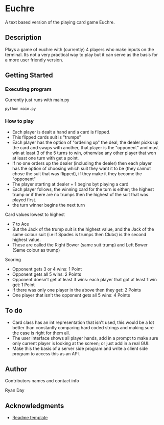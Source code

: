 # Euchre

A text based version of the playing card game Euchre.

## Description

Plays a game of euchre with (currently) 4 players who make inputs on the terminal. Its not a very practical way to play but it can serve as the basis for a more user friendly version.

## Getting Started

### Executing program

Currently just runs with main.py
```
python main.py
```
### How to play
* Each player is dealt a hand and a card is flipped.
* This flipped cards suit is "trumps"
* Each player has the option of "ordering up" the deal, the dealer picks up the card and swaps with another, that player is the "opponent" and must win at least 3 of the 5 turns to win, otherwise any other player that won at least one turn with get a point.
* If no one orders up the dealer (including the dealer) then each player has the option of choosing which suit they want it to be (they cannot chose the suit that was flipped), if they make it they become the "opponent"
* The player starting at dealer + 1 begins byt playing a card
* Each player follows, the winning card for the turn is either; the highest trump or if there are no trumps then the highest of the suit that was played first.
* the turn winner begins the next turn

Card values lowest to highest
* 7 to Ace
* But the Jack of the trump suit is the highest value, and the Jack of the same colour suit (i.e if Spades is trumps then Clubs) is the second highest value.
* These are called the Right Bower (same suit trump) and Left Bower (Same colour as trump)

Scoring
* Opponent gets 3 or 4 wins: 1 Point
* Opponent gets all 5 wins: 2 Points
* Opponent doesn't get at least 3 wins: each player that got at least 1 win get: 1 Point
* If there was only one player in the above then they get: 2 Points
* One player that isn't the opponent gets all 5 wins: 4 Points

## To do
* Card class has an int representation that isn't used, this would be a lot better than constantly comparing hard coded strings and making sure the case is right for them all.
* The user interface shows all player hands, add in a prompt to make sure only current player is looking at the screen; or just add in a real GUI.
* Make this the basis of a server side program and write a client side program to access this as an API.

## Author

Contributors names and contact info

Ryan Day

## Acknowledgments

* [Readme template](https://gist.github.com/DomPizzie/7a5ff55ffa9081f2de27c315f5018afc)


